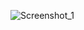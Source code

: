 ![Screenshot_1](https://github.com/Macc0de/Learning_of_C/assets/138070020/26cf729d-df0e-40b5-9847-f5674c676003)
